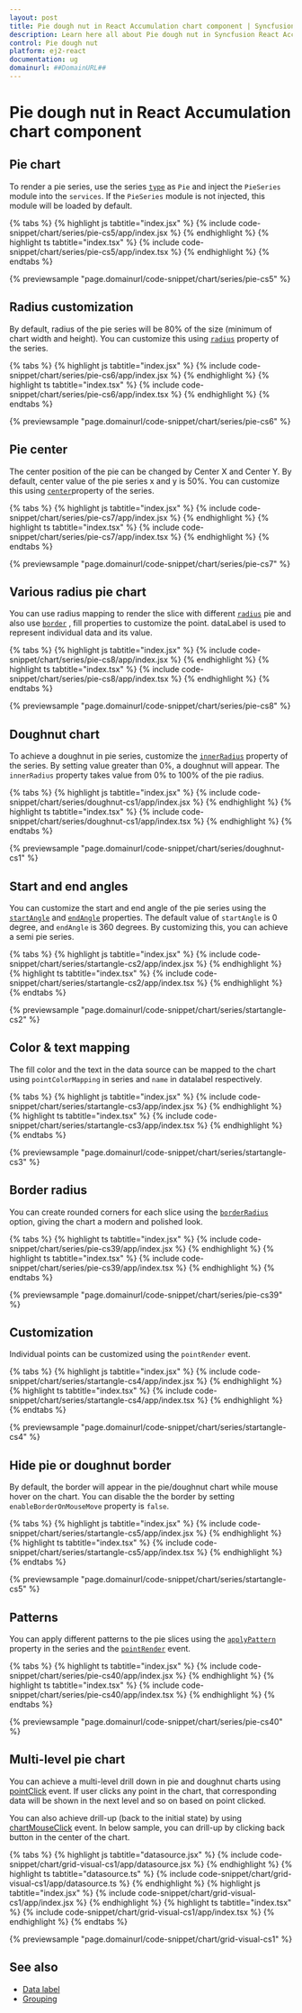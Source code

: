 ```yaml
---
layout: post
title: Pie dough nut in React Accumulation chart component | Syncfusion
description: Learn here all about Pie dough nut in Syncfusion React Accumulation chart component of Syncfusion Essential JS 2 and more.
control: Pie dough nut 
platform: ej2-react
documentation: ug
domainurl: ##DomainURL##
---
```


# Pie dough nut in React Accumulation chart component

## Pie chart

To render a pie series, use the series [`type`](https://ej2.syncfusion.com/react/documentation/api/accumulation-chart/accumulationSeriesModel/#type) as `Pie` and inject the `PieSeries` module into the `services`. If the `PieSeries` module is not injected, this module will be loaded by default.

{% tabs %}
{% highlight js tabtitle="index.jsx" %}
{% include code-snippet/chart/series/pie-cs5/app/index.jsx %}
{% endhighlight %}
{% highlight ts tabtitle="index.tsx" %}
{% include code-snippet/chart/series/pie-cs5/app/index.tsx %}
{% endhighlight %}
{% endtabs %}

{% previewsample "page.domainurl/code-snippet/chart/series/pie-cs5" %}

## Radius customization

By default, radius of the pie series will be 80% of the size (minimum of chart width and height).
You can customize this using [`radius`](https://ej2.syncfusion.com/react/documentation/api/accumulation-chart/accumulationSeries/#radius) property of the series.

{% tabs %}
{% highlight js tabtitle="index.jsx" %}
{% include code-snippet/chart/series/pie-cs6/app/index.jsx %}
{% endhighlight %}
{% highlight ts tabtitle="index.tsx" %}
{% include code-snippet/chart/series/pie-cs6/app/index.tsx %}
{% endhighlight %}
{% endtabs %}

{% previewsample "page.domainurl/code-snippet/chart/series/pie-cs6" %}

## Pie center

The center position of the pie can be changed by Center X and Center Y. By default, center value of the pie series x and y is 50%. You can customize this using [`center`](https://ej2.syncfusion.com/react/documentation/api/accumulation-chart/accumulationChartModel/#center)property of the series.

{% tabs %}
{% highlight js tabtitle="index.jsx" %}
{% include code-snippet/chart/series/pie-cs7/app/index.jsx %}
{% endhighlight %}
{% highlight ts tabtitle="index.tsx" %}
{% include code-snippet/chart/series/pie-cs7/app/index.tsx %}
{% endhighlight %}
{% endtabs %}

{% previewsample "page.domainurl/code-snippet/chart/series/pie-cs7" %}

## Various radius pie chart

You can use radius mapping to render the slice with different [`radius`](https://ej2.syncfusion.com/react/documentation/api/accumulation-chart/accumulationSeries/#radius) pie and also use [`border`](https://ej2.syncfusion.com/react/documentation/api/accumulation-chart/accumulationChartModel/#border) , fill properties to customize the point. dataLabel is used to represent individual data and its value.

{% tabs %}
{% highlight js tabtitle="index.jsx" %}
{% include code-snippet/chart/series/pie-cs8/app/index.jsx %}
{% endhighlight %}
{% highlight ts tabtitle="index.tsx" %}
{% include code-snippet/chart/series/pie-cs8/app/index.tsx %}
{% endhighlight %}
{% endtabs %}

{% previewsample "page.domainurl/code-snippet/chart/series/pie-cs8" %}

## Doughnut chart

To achieve a doughnut in pie series, customize the [`innerRadius`](https://ej2.syncfusion.com/react/documentation/api/accumulation-chart/accumulationSeries/#innerradius) property of the series. By setting value greater than 0%, a doughnut will appear. The `innerRadius` property takes value from 0% to 100% of the pie radius.

{% tabs %}
{% highlight js tabtitle="index.jsx" %}
{% include code-snippet/chart/series/doughnut-cs1/app/index.jsx %}
{% endhighlight %}
{% highlight ts tabtitle="index.tsx" %}
{% include code-snippet/chart/series/doughnut-cs1/app/index.tsx %}
{% endhighlight %}
{% endtabs %}

{% previewsample "page.domainurl/code-snippet/chart/series/doughnut-cs1" %}

## Start and end angles

You can customize the start and end angle of the pie series using the [`startAngle`](https://ej2.syncfusion.com/react/documentation/api/accumulation-chart/accumulationSeries/#startangle) and [`endAngle`](https://ej2.syncfusion.com/react/documentation/api/accumulation-chart/accumulationSeries/#endangle) properties. The default value of  `startAngle` is 0 degree, and `endAngle` is 360 degrees. By customizing this, you can achieve a semi pie series.

{% tabs %}
{% highlight js tabtitle="index.jsx" %}
{% include code-snippet/chart/series/startangle-cs2/app/index.jsx %}
{% endhighlight %}
{% highlight ts tabtitle="index.tsx" %}
{% include code-snippet/chart/series/startangle-cs2/app/index.tsx %}
{% endhighlight %}
{% endtabs %}

{% previewsample "page.domainurl/code-snippet/chart/series/startangle-cs2" %}

## Color & text mapping

The fill color and the text in the data source can be mapped to the chart using `pointColorMapping` in series and `name` in datalabel respectively.

{% tabs %}
{% highlight js tabtitle="index.jsx" %}
{% include code-snippet/chart/series/startangle-cs3/app/index.jsx %}
{% endhighlight %}
{% highlight ts tabtitle="index.tsx" %}
{% include code-snippet/chart/series/startangle-cs3/app/index.tsx %}
{% endhighlight %}
{% endtabs %}

{% previewsample "page.domainurl/code-snippet/chart/series/startangle-cs3" %}

## Border radius

You can create rounded corners for each slice using the [`borderRadius`](https://ej2.syncfusion.com/react/documentation/api/accumulation-chart/accumulationSeriesModel/#borderradius) option, giving the chart a modern and polished look.

{% tabs %}
{% highlight ts tabtitle="index.jsx" %}
{% include code-snippet/chart/series/pie-cs39/app/index.jsx %}
{% endhighlight %}
{% highlight ts tabtitle="index.tsx" %}
{% include code-snippet/chart/series/pie-cs39/app/index.tsx %}
{% endhighlight %}
{% endtabs %}

{% previewsample "page.domainurl/code-snippet/chart/series/pie-cs39" %}

## Customization

Individual points can be customized using the `pointRender` event.

{% tabs %}
{% highlight js tabtitle="index.jsx" %}
{% include code-snippet/chart/series/startangle-cs4/app/index.jsx %}
{% endhighlight %}
{% highlight ts tabtitle="index.tsx" %}
{% include code-snippet/chart/series/startangle-cs4/app/index.tsx %}
{% endhighlight %}
{% endtabs %}

{% previewsample "page.domainurl/code-snippet/chart/series/startangle-cs4" %}

## Hide pie or doughnut border

By default, the border will appear in the pie/doughnut chart while mouse hover on the chart. You can disable the the border by setting `enableBorderOnMouseMove` property is `false`.

{% tabs %}
{% highlight js tabtitle="index.jsx" %}
{% include code-snippet/chart/series/startangle-cs5/app/index.jsx %}
{% endhighlight %}
{% highlight ts tabtitle="index.tsx" %}
{% include code-snippet/chart/series/startangle-cs5/app/index.tsx %}
{% endhighlight %}
{% endtabs %}

{% previewsample "page.domainurl/code-snippet/chart/series/startangle-cs5" %}

## Patterns

You can apply different patterns to the pie slices using the [`applyPattern`](https://ej2.syncfusion.com/react/documentation/api/accumulation-chart/accumulationSeriesModel/#applypattern) property in the series and the [`pointRender`](https://ej2.syncfusion.com/react/documentation/api/accumulation-chart#pointrender) event.

{% tabs %}
{% highlight ts tabtitle="index.jsx" %}
{% include code-snippet/chart/series/pie-cs40/app/index.jsx %}
{% endhighlight %}
{% highlight ts tabtitle="index.tsx" %}
{% include code-snippet/chart/series/pie-cs40/app/index.tsx %}
{% endhighlight %}
{% endtabs %}

{% previewsample "page.domainurl/code-snippet/chart/series/pie-cs40" %}

## Multi-level pie chart

You can achieve a multi-level drill down in pie and doughnut charts using [pointClick](https://ej2.syncfusion.com/react/documentation/api/accumulation-chart/accumulationChartModel/#pointclick) event. If user clicks any point in the chart, that corresponding data will be shown in the next level and so on based on point clicked.

You can also achieve drill-up (back to the initial state) by using [chartMouseClick](https://ej2.syncfusion.com/react/documentation/api/accumulation-chart/accumulationChartModel/#chartmouseclick) event. In below sample, you can drill-up by clicking back button in the center of the chart.

{% tabs %}
{% highlight js tabtitle="datasource.jsx" %}
{% include code-snippet/chart/grid-visual-cs1/app/datasource.jsx %}
{% endhighlight %}
{% highlight ts tabtitle="datasource.ts" %}
{% include code-snippet/chart/grid-visual-cs1/app/datasource.ts %}
{% endhighlight %}
{% highlight js tabtitle="index.jsx" %}
{% include code-snippet/chart/grid-visual-cs1/app/index.jsx %}
{% endhighlight %}
{% highlight ts tabtitle="index.tsx" %}
{% include code-snippet/chart/grid-visual-cs1/app/index.tsx %}
{% endhighlight %}
{% endtabs %}

{% previewsample "page.domainurl/code-snippet/chart/grid-visual-cs1" %}

## See also

* [Data label](./data-label/)
* [Grouping](./grouping/)
